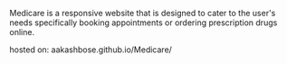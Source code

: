 Medicare is a responsive website that is designed to cater to the user's needs specifically booking appointments or ordering prescription drugs online.

hosted on: aakashbose.github.io/Medicare/
